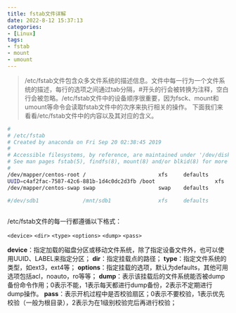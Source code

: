 ```yaml
---
title: fstab文件详解
date: 2022-8-12 15:37:13
categories: 
- [Linux]
tags: 
- fstab
- mount
- umount
---
```



> /etc/fstab文件包含众多文件系统的描述信息。文件中每一行为一个文件系统的描述，每行的选项之间通过tab分隔，#开头的行会被转换为注释，空白行会被忽略。/etc/fstab文件中的设备顺序很重要，因为fsck、mount和umount等命令会读取fstab文件中的次序来执行相关的操作。
下面我们来看看/etc/fstab文件中的内容以及其对应的含义。

``` bash
#
# /etc/fstab
# Created by anaconda on Fri Sep 20 02:38:45 2019
#
# Accessible filesystems, by reference, are maintained under '/dev/disk'
# See man pages fstab(5), findfs(8), mount(8) and/or blkid(8) for more info
#
/dev/mapper/centos-root /                       xfs     defaults        0 0
UUID=c4af2fac-7587-42c6-881b-1d4c0dc2d3fb /boot                   xfs     defaults        0 0
/dev/mapper/centos-swap swap                    swap    defaults        0 0

#/dev/sdb1              /mnt/sdb1               xfs     defaults        0 0
                                                                                     
```

/etc/fstab文件的每一行都遵循以下格式：

```<device>```  ```<dir>```  ```<type>```  ```<options>```  ```<dump>```  ```<pass>```

**device**：指定加载的磁盘分区或移动文件系统，除了指定设备文件外，也可以使用UUID、LABEL来指定分区；
**dir**：指定挂载点的路径；
**type**：指定文件系统的类型，如ext3，ext4等；
**options**：指定挂载的选项，默认为defaults，其他可用选项包括acl，noauto，ro等等；
**dump**：表示该挂载后的文件系统能否被dump备份命令作用；0表示不能，1表示每天都进行dump备份，2表示不定期进行dump操作。
**pass**：表示开机过程中是否校验扇区；0表示不要校验，1表示优先校验（一般为根目录），2表示为在1级别校验完后再进行校验；
